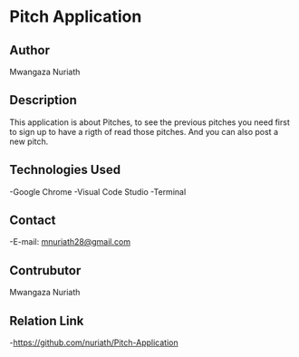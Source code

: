 # Pitch Application

## Author

 Mwangaza Nuriath

## Description

This application is about Pitches, to see the previous pitches you need first to sign up to have a rigth of read those pitches. And you can also post a new pitch.

## Technologies Used

-Google Chrome
-Visual Code Studio
-Terminal

## Contact

-E-mail: mnuriath28@gmail.com

## Contrubutor

Mwangaza Nuriath

## Relation Link

-https://github.com/nuriath/Pitch-Application
